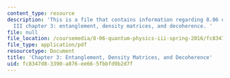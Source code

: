 ```yaml
---
content_type: resource
description: 'This is a file that contains information regarding 8.06 quantum physics
  III chapter 3: entanglement, density matrices, and decoherence. '
file: null
file_location: /coursemedia/8-06-quantum-physics-iii-spring-2016/fc8347d83390a876ee665fbbfd9b2d7f_MIT8_06S16_chap3.pdf
file_type: application/pdf
resourcetype: Document
title: 'Chapter 3: Entanglement, Density Matrices, and Decoherence'
uid: fc8347d8-3390-a876-ee66-5fbbfd9b2d7f
---
```

